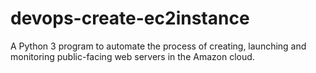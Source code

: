# devops-create-ec2instance
A Python 3 program to automate the process of creating, launching and monitoring public-facing web servers in the Amazon cloud.
